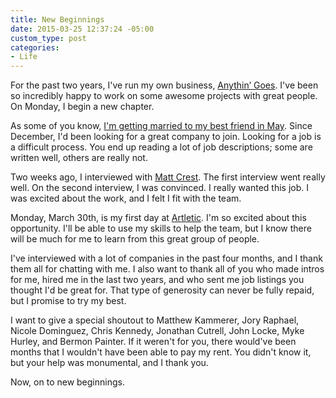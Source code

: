 ```yaml
---
title: New Beginnings
date: 2015-03-25 12:37:24 -05:00
custom_type: post
categories:
- Life
---
```


For the past two years, I've run my own business, [Anythin’ Goes](http://anythingo.es/). I've been so incredibly happy to work on some awesome projects with great people. On Monday, I begin a new chapter.

As some of you know, [I'm getting married to my best friend in May](http://timandkelbel.com/). Since December, I'd been looking for a great company to join. Looking for a job is a difficult process. You end up reading a lot of job descriptions; some are written well, others are really not.

Two weeks ago, I interviewed with [Matt Crest](http://mattcrest.com/). The first interview went really well. On the second interview, I was convinced. I really wanted this job. I was excited about the work, and I felt I fit with the team.

Monday, March 30th, is my first day at [Artletic](http://artletic.com/). I'm so excited about this opportunity. I'll be able to use my skills to help the team, but I know there will be much for me to learn from this great group of people.

I've interviewed with a lot of companies in the past four months, and I thank them all for chatting with me. I also want to thank all of you who made intros for me, hired me in the last two years, and who sent me job listings you thought I'd be great for. That type of generosity can never be fully repaid, but I promise to try my best.

I want to give a special shoutout to Matthew Kammerer, Jory Raphael, Nicole Dominguez, Chris Kennedy, Jonathan Cutrell, John Locke, Myke Hurley, and Bermon Painter. If it weren't for you, there would've been months that I wouldn't have been able to pay my rent. You didn't know it, but your help was monumental, and I thank you.

Now, on to new beginnings.
